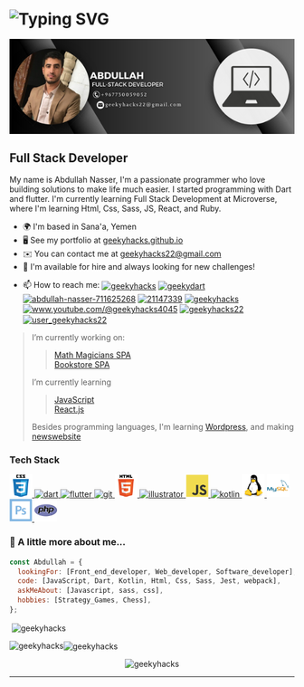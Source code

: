 <!--new profile styling-->
<h1 align="left"> 
    <img align="center" src="https://readme-typing-svg.demolab.com?font=Poppins&size=30&pause=1000&color=fc9803&width=435&lines=Hi there, 👋 I'm Abdullah" alt="Typing SVG" />
</h1>
<p align="center"> <img align="center" src="welcometomyGIthub.png" width="700"/></p>

Full Stack Developer
--------------------

My name is Abdullah Nasser, I'm a passionate programmer who love building solutions to make life much easier. I started programming with Dart and flutter. I'm currently learning Full Stack Development at Microverse, where I'm learning Html, Css, Sass, JS, React, and Ruby.
* 🌍  I'm based in Sana'a, Yemen
* 🖥️  See my portfolio at [geekyhacks.github.io](https://geekyhacks.github.io/My-Personal-Portfolio/)
* ✉️  You can contact me at [geekyhacks22@gmail.com](mailto:geekyhacks22@gmail.com)
* 🤝  I'm available for hire and always looking for new challenges!
- 📫 How to reach me:
<a href="https://codepen.io/geekyhacks" target="blank"><img align="center" src="https://raw.githubusercontent.com/rahuldkjain/github-profile-readme-generator/master/src/images/icons/Social/codepen.svg" alt="geekyhacks" height="30" width="40" /></a>
<a href="https://twitter.com/geekydart" target="blank"><img align="center" src="https://raw.githubusercontent.com/rahuldkjain/github-profile-readme-generator/master/src/images/icons/Social/twitter.svg" alt="geekydart" height="30" width="40" /></a>
<a href="https://linkedin.com/in/abdullah-nasser-711625268" target="blank"><img align="center" src="https://raw.githubusercontent.com/rahuldkjain/github-profile-readme-generator/master/src/images/icons/Social/linked-in-alt.svg" alt="abdullah-nasser-711625268" height="30" width="40" /></a>
<a href="https://stackoverflow.com/users/21147339" target="blank"><img align="center" src="https://raw.githubusercontent.com/rahuldkjain/github-profile-readme-generator/master/src/images/icons/Social/stack-overflow.svg" alt="21147339" height="30" width="40" /></a>
<a href="https://instagram.com/geekyhacks" target="blank"><img align="center" src="https://raw.githubusercontent.com/rahuldkjain/github-profile-readme-generator/master/src/images/icons/Social/instagram.svg" alt="geekyhacks" height="30" width="40" /></a>
<a href="https://www.youtube.com/@geekyhacks4045" target="blank"><img align="center" src="https://raw.githubusercontent.com/rahuldkjain/github-profile-readme-generator/master/src/images/icons/Social/youtube.svg" alt="www.youtube.com/@geekyhacks4045" height="30" width="40" /></a>
<a href="https://www.hackerrank.com/geekyhacks22" target="blank"><img align="center" src="https://raw.githubusercontent.com/rahuldkjain/github-profile-readme-generator/master/src/images/icons/Social/hackerrank.svg" alt="geekyhacks22" height="30" width="40" /></a>
<a href="https://auth.geeksforgeeks.org/user/user_geekyhacks22" target="blank"><img align="center" src="https://raw.githubusercontent.com/rahuldkjain/github-profile-readme-generator/master/src/images/icons/Social/geeks-for-geeks.svg" alt="user_geekyhacks22" height="30" width="40" /></a>
</p>


> I’m currently working on:
> > [Math Magicians SPA](https://github.com/GeekyHacks/MyGeekyCalculator) <br/>
> > [Bookstore SPA](https://github.com/GeekyHacks/BookStore_React) <br/>
> 
> I’m currently learning
> > [JavaScript](https://developer.mozilla.org/ru/docs/Web/JavaScript) <br/>
> > [React.js](https://ru.legacy.reactjs.org/)
>
> Besides programming languages, I'm learning [Wordpress](https://wordpress.com/), and making [newswebsite](https://github.com/GeekyHacks/NewsWebsite)




### Tech Stack

 <p align="left"> <a href="https://www.w3schools.com/css/" target="_blank" rel="noreferrer"> <img src="https://raw.githubusercontent.com/devicons/devicon/master/icons/css3/css3-original-wordmark.svg" alt="css3" width="40" height="40"/> </a> <a href="https://dart.dev" target="_blank" rel="noreferrer"> <img src="https://www.vectorlogo.zone/logos/dartlang/dartlang-icon.svg" alt="dart" width="40" height="40"/> </a> <a href="https://flutter.dev" target="_blank" rel="noreferrer"> <img src="https://www.vectorlogo.zone/logos/flutterio/flutterio-icon.svg" alt="flutter" width="40" height="40"/> </a> <a href="https://git-scm.com/" target="_blank" rel="noreferrer"> <img src="https://www.vectorlogo.zone/logos/git-scm/git-scm-icon.svg" alt="git" width="40" height="40"/> </a> <a href="https://www.w3.org/html/" target="_blank" rel="noreferrer"> <img src="https://raw.githubusercontent.com/devicons/devicon/master/icons/html5/html5-original-wordmark.svg" alt="html5" width="40" height="40"/> </a> <a href="https://www.adobe.com/in/products/illustrator.html" target="_blank" rel="noreferrer"> <img src="https://www.vectorlogo.zone/logos/adobe_illustrator/adobe_illustrator-icon.svg" alt="illustrator" width="40" height="40"/> </a> <a href="https://developer.mozilla.org/en-US/docs/Web/JavaScript" target="_blank" rel="noreferrer"> <img src="https://raw.githubusercontent.com/devicons/devicon/master/icons/javascript/javascript-original.svg" alt="javascript" width="40" height="40"/> </a> <a href="https://kotlinlang.org" target="_blank" rel="noreferrer"> <img src="https://www.vectorlogo.zone/logos/kotlinlang/kotlinlang-icon.svg" alt="kotlin" width="40" height="40"/> </a> <a href="https://www.linux.org/" target="_blank" rel="noreferrer"> <img src="https://raw.githubusercontent.com/devicons/devicon/master/icons/linux/linux-original.svg" alt="linux" width="40" height="40"/> </a> <a href="https://www.mysql.com/" target="_blank" rel="noreferrer"> <img src="https://raw.githubusercontent.com/devicons/devicon/master/icons/mysql/mysql-original-wordmark.svg" alt="mysql" width="40" height="40"/> </a> <a href="https://www.photoshop.com/en" target="_blank" rel="noreferrer"> <img src="https://raw.githubusercontent.com/devicons/devicon/master/icons/photoshop/photoshop-line.svg" alt="photoshop" width="40" height="40"/> </a> <a href="https://www.php.net" target="_blank" rel="noreferrer"> <img src="https://raw.githubusercontent.com/devicons/devicon/master/icons/php/php-original.svg" alt="php" width="40" height="40"/> </a> </p>

### 🚀 A little more about me...

```javascript
const Abdullah = {
  lookingFor: [Front_end_developer, Web_developer, Software_developer],
  code: [JavaScript, Dart, Kotlin, Html, Css, Sass, Jest, webpack],
  askMeAbout: [Javascript, sass, css],
  hobbies: [Strategy_Games, Chess],
};
```

<div align='left'>

<p>&nbsp;<img align="center" src="https://github-readme-stats.vercel.app/api?username=geekyhacks&theme=dracula&hide_border=true&show_icons=true&include_all_commits=true&count_private=true" alt="geekyhacks" /></p>

<p><img align="left" src="https://github-readme-stats.vercel.app/api/top-langs?username=geekyhacks&&theme=dracula&hide_border=true&show_icons=true&include_all_commits=true&count_private=true&locale=en&layout=compact" alt="geekyhacks" /></p>

<p color="black" ><img align="center" src="https://github-readme-streak-stats.herokuapp.com/?user=geekyhacks&theme=dracula&hide_border=true&show_icons=true&include_all_commits=true&count_private=true" alt="geekyhacks" /></p>

<p align="center"  > <img  width="130" height="35" src="https://komarev.com/ghpvc/?username=geekyhacks&label=Profile%20views&color=0e75b6&style=flat" alt="geekyhacks"  /> </p>

</div>

---
